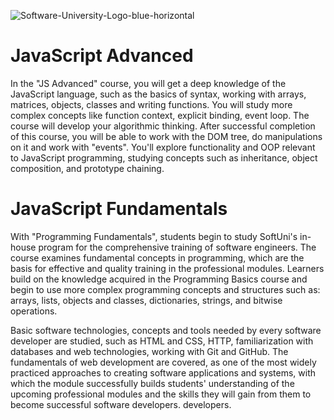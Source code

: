 ![Software-University-Logo-blue-horizontal](https://user-images.githubusercontent.com/68276889/226183373-6da858f7-5a37-4b7d-84cc-81b7fdd858bd.png)



# JavaScript Advanced

In the "JS Advanced" course, you will get a deep knowledge of the JavaScript language, such as the basics of syntax, working with arrays, matrices, objects, classes and writing functions. You will study more complex concepts like function context, explicit binding, event loop. The course will develop your algorithmic thinking. After successful completion of this course, you will be able to work with the DOM tree, do manipulations on it and work with "events". You'll explore functionality and OOP relevant to JavaScript programming, studying concepts such as inheritance, object composition, and prototype chaining.



# JavaScript Fundamentals 

With "Programming Fundamentals", students begin to study SoftUni's in-house program for the comprehensive training of software engineers. The course examines fundamental concepts in programming, which are the basis for effective and quality training in the professional modules. Learners build on the knowledge acquired in the Programming Basics course and begin to use more complex programming concepts and structures such as: arrays, lists, objects and classes, dictionaries, strings, and bitwise operations.

Basic software technologies, concepts and tools needed by every software developer are studied, such as HTML and CSS, HTTP, familiarization with databases and web technologies, working with Git and GitHub. The fundamentals of web development are covered, as one of the most widely practiced approaches to creating software applications and systems, with which the module successfully builds students' understanding of the upcoming professional modules and the skills they will gain from them to become successful software developers. developers.



